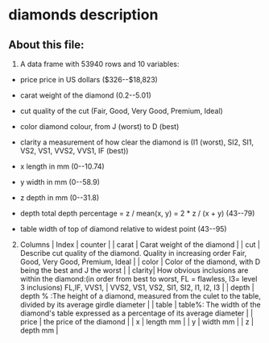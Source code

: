 # diamonds description

## About this file:

1. A data frame with 53940 rows and 10 variables:

- price price in US dollars (\$326--\$18,823)

- carat weight of the diamond (0.2--5.01)

- cut quality of the cut (Fair, Good, Very Good, Premium, Ideal)

- color diamond colour, from J (worst) to D (best)

- clarity a measurement of how clear the diamond is (I1 (worst), SI2, SI1, VS2, VS1, VVS2, VVS1, IF (best))

- x length in mm (0--10.74)

- y width in mm (0--58.9)

- z depth in mm (0--31.8)

- depth total depth percentage = z / mean(x, y) = 2 * z / (x + y) (43--79)

- table width of top of diamond relative to widest point (43--95)



2. Columns
| Index  | counter |
| carat  | Carat weight of the diamond |
| cut    | Describe cut quality of the diamond. Quality in increasing order Fair, Good, Very Good, Premium, Ideal |
| color  | Color of the diamond, with D being the best and J the worst |
| clarity| How obvious inclusions are within the diamond:(in order from best to worst, FL = flawless, I3= level 3 inclusions) FL,IF, VVS1, | VVS2, VS1, VS2, SI1, SI2, I1, I2, I3 |
| depth  | depth % :The height of a diamond, measured from the culet to the table, divided by its average girdle diameter |
| table  | table%: The width of the diamond's table expressed as a percentage of its average diameter |
| price  | the price of the diamond |
| x      | length mm |
| y      | width mm |
| z      | depth mm |
